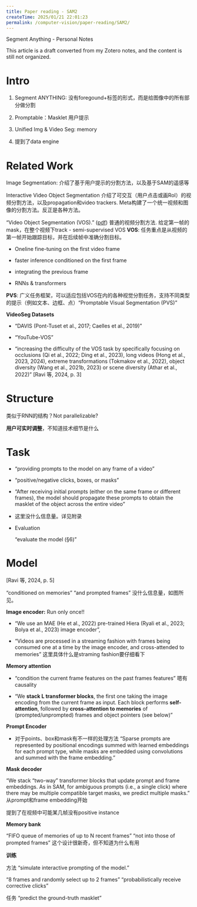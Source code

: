 ```yaml
---
title: Paper reading - SAM2
createTime: 2025/01/21 22:01:23
permalink: /computer-vision/paper-reading/SAM2/
---
```


Segment Anything - Personal Notes

This article is a draft converted from my Zotero notes, and the content is still not organized.

<!-- more -->

# Intro

1. Segment ANYTHING: 没有foregound+标签的形式，而是给图像中的所有部分做分割
    
2. Promptable：Masklet 用户提示
    
3. Unified Img & Video Seg: memory
    
4. 提到了data engine
    

# Related Work

Image Segmentation: 介绍了基于用户提示的分割方法，以及基于SAM的遥感等

Interactive Video Object Segmentation 介绍了可交互（用户点击或画RoI）的视频分割方法，以及propagation和video trackers. Meta构建了一个统一视频和图像的分割方法。反正是各种方法。

“Video Object Segmentation (VOS).” ([pdf](zotero://open-pdf/library/items/3ZLDSFWT?page=3)) 普通的视频分割方法. 给定第一帧的mask，在整个视频下track - semi-supervised VOS **VOS**: 任务重点是从视频的第一帧开始跟踪目标，并在后续帧中准确分割目标。

- Oneline fine-tuning on the first video frame
    
- faster inference conditioned on the first frame
    
- integrating the previous frame
    
- RNNs & transformers
    

**PVS**: 广义任务框架，可以适应包括VOS在内的各种视觉分割任务，支持不同类型的提示（例如文本、边框、点）“Promptable Visual Segmentation (PVS)” 

**VideoSeg Datasets**

- “DAVIS (Pont-Tuset et al., 2017; Caelles et al., 2019)” 
    
- “YouTube-VOS” 
    
- “increasing the difficulty of the VOS task by specifically focusing on occlusions (Qi et al., 2022; Ding et al., 2023), long videos (Hong et al., 2023, 2024), extreme transformations (Tokmakov et al., 2022), object diversity (Wang et al., 2021b, 2023) or scene diversity (Athar et al., 2022)” [Ravi 等, 2024, p. 3]
    

# Structure

类似于RNN的结构？Not parallelizable?

**用户可实时调整**，不知道技术细节是什么

# Task

- “providing prompts to the model on any frame of a video” 
    
- “positive/negative clicks, boxes, or masks” 
    
- “After receiving initial prompts (either on the same frame or different frames), the model should propagate these prompts to obtain the masklet of the object across the entire video” 

- 这里没什么信息量。详见附录
    
- Evaluation
    
    “evaluate the model (§6)”
    

# Model

[Ravi 等, 2024, p. 5]

“conditioned on memories” “and prompted frames”  没什么信息量，如图所见。

**Image encoder:** Run only once!!

- “We use an MAE (He et al., 2022) pre-trained Hiera (Ryali et al., 2023; Bolya et al., 2023) image encoder”,
    
- “Videos are processed in a streaming fashion with frames being consumed one at a time by the image encoder, and cross-attended to memories” 这里具体什么是straming fashion要仔细看下
    

**Memory attention**

- “condition the current frame features on the past frames features” 嗯有causality
    
- “We **stack L transformer blocks**, the first one taking the image encoding from the current frame as input. Each block performs **self-attention**, followed by **cross-attention to memories** of (prompted/unprompted) frames and object pointers (see below)”
    

**Prompt Encoder**

- 对于points、box和mask有不一样的处理方法 “Sparse prompts are represented by positional encodings summed with learned embeddings for each prompt type, while masks are embedded using convolutions and summed with the frame embedding.”
    

**Mask decoder**

“We stack “two-way” transformer blocks that update prompt and frame embeddings. As in SAM, for ambiguous prompts (i.e., a single click) where there may be multiple compatible target masks, we predict multiple masks.” 从prompt和frame embedding开始

提到了在视频中可能某几帧没有positive instance

**Memory bank**

“FIFO queue of memories of up to N recent frames”
“not into those of prompted frames” 这个设计很新奇，但不知道为什么有用

**训练**

方法 “simulate interactive prompting of the model.” 

“8 frames and randomly select up to 2 frames” “probabilistically receive corrective clicks”

任务 “predict the ground-truth masklet” 